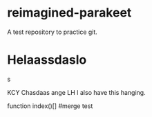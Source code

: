 # reimagined-parakeet
A test repository to practice git.

# Helaassdaslo
s

KCY Chasdaas ange
LH I also have this hanging.

function index()[]
#merge test
